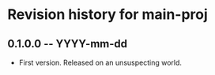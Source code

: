 # Revision history for main-proj

## 0.1.0.0 -- YYYY-mm-dd

* First version. Released on an unsuspecting world.
